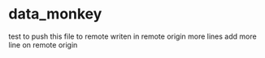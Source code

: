 # data_monkey
test to push this file to remote
writen in remote origin
more lines
add more line on remote origin
